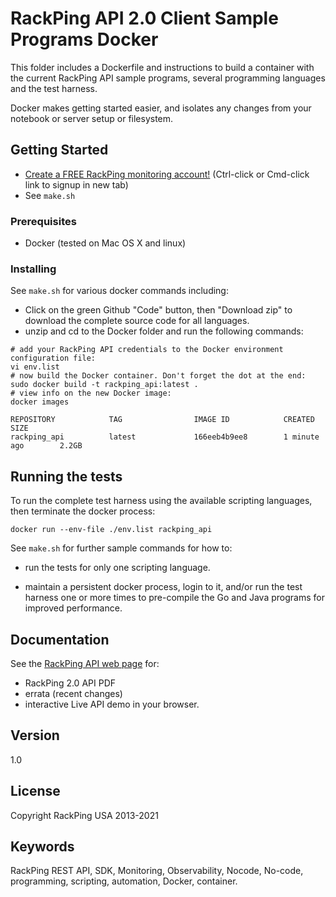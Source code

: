 # RackPing API 2.0 Client Sample Programs Docker

This folder includes a Dockerfile and instructions to build a container with the current RackPing API sample programs, several programming languages and the test harness.

Docker makes getting started easier, and isolates any changes from your notebook or server setup or filesystem.

## Getting Started

* [Create a FREE RackPing monitoring account!](https://www.rackping.com/cgi-bin/signup.cgi) (Ctrl-click or Cmd-click link to signup in new tab)
* See `make.sh`

### Prerequisites

* Docker (tested on Mac OS X and linux)

### Installing

See `make.sh` for various docker commands including:

* Click on the green Github "Code" button, then "Download zip" to download the complete source code for all languages.
* unzip and cd to the Docker folder and run the following commands:

```
# add your RackPing API credentials to the Docker environment configuration file:
vi env.list
# now build the Docker container. Don't forget the dot at the end:
sudo docker build -t rackping_api:latest .
# view info on the new Docker image:
docker images
```

```
REPOSITORY            TAG                IMAGE ID            CREATED             SIZE
rackping_api          latest             166eeb4b9ee8        1 minute ago        2.2GB
```

## Running the tests

To run the complete test harness using the available scripting languages, then terminate the docker process:

```
docker run --env-file ./env.list rackping_api
```

See `make.sh` for further sample commands for how to:

* run the tests for only one scripting language.

* maintain a persistent docker process, login to it, and/or run the test harness one or more times to pre-compile the Go and Java programs for improved performance.

## Documentation

See the [RackPing API web page](https://www.rackping.com/api.html) for:

* RackPing 2.0 API PDF
* errata (recent changes)
* interactive Live API demo in your browser.

## Version

1.0

## License

Copyright RackPing USA 2013-2021

## Keywords

RackPing REST API, SDK, Monitoring, Observability, Nocode, No-code, programming, scripting, automation, Docker, container.

